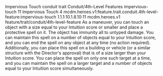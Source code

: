 <ability>
  <name>Impervious Touch</name>
  <metadata>
    <class>conduit</class>
    <feature_type>trait</feature_type>
    <file_dpath>Conduit/4th-Level Features</file_dpath>
    <item_id>impervious-touch</item_id>
    <item_index>11</item_index>
    <item_name>Impervious Touch</item_name>
    <level>4</level>
    <scc>mcdm.heroes.v1:feature.trait.conduit.4th-level-feature:impervious-touch</scc>
    <scdc>1.1.1:10.1.8.10:11</scdc>
    <source>mcdm.heroes.v1</source>
    <type>feature/trait/conduit/4th-level-feature</type>
  </metadata>
  <effects>
    <effect type="mundane">As a maneuver, you can touch an object with a size equal to your Intuition score or smaller and place a protective spell on it. The object has immunity all to untyped damage. You can maintain this spell on a number of objects equal to your Intuition score, and you can end the spell on any object at any time (no action required).
Additionally, you can place this spell on a building or vehicle (or a similar structure with the Director&apos;s approval) that is of a size larger than your Intuition score. You can place the spell on only one such target at a time, and you can maintain the spell on a larger target and a number of objects equal to your Intuition score simultaneously.</effect>
  </effects>
</ability>
